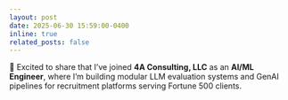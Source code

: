 ```yaml
---
layout: post
date: 2025-06-30 15:59:00-0400
inline: true
related_posts: false
---
```


🚀 Excited to share that I’ve joined **4A Consulting, LLC** as an **AI/ML Engineer**, where I’m building modular LLM evaluation systems and GenAI pipelines for recruitment platforms serving Fortune 500 clients.
